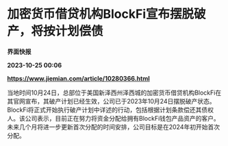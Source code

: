 # 加密货币借贷机构BlockFi宣布摆脱破产，将按计划偿债
**界面快报**

**2023-10-25 00:06**

**https://www.jiemian.com/article/10280366.html**

当地时间10月24日，总部位于美国新泽西州泽西城的加密货币借贷机构BlockFi在其官网宣布，其破产计划已经生效，公司已于2023年10月24日摆脱破产状态。BlockFi将正式开始执行破产计划中详述的行动，包括根据计划条款偿还其债权人。该公司表示，目前正在努力将资金分配给拥有BlockFi钱包产品资产的客户。未来几个月将进一步更新首次分配的时间安排，公司目标是在2024年初开始首次分配。